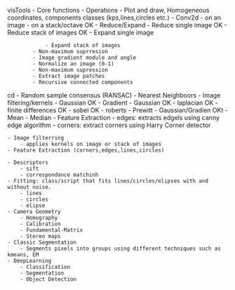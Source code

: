 visTools
	- Core functions
		- Operations
			- Plot and draw, Homogeneous coordinates, components classes (kps,lines,circles etc.)
			- Conv2d
				- on an image 
				- on a stack/octave OK
			- Reduce/Expand
				- Reduce single image OK
				- Reduce stack of images OK
				- Expand single image

				- Expand stack of images
			- Non-maximum suprresion
			- Image gradient module and angle
			- Normalize an image (0-1)
			- Non-maximum supression
			- Extract image patches
			- Recursive connected components
cd - Random sample consensus (RANSAC)
			- Nearest Neighboors
		- Image filtering/kernels
			- Gaussian OK
			- Gradient
				- Gaussian OK
				- laplacian OK
				- finite differences OK
				- sobel OK
				- roberts 
				- Prewitt 
			- Gaussian/Gradien OKt
			- Mean
			- Median
		- Feature Extraction
			- edges: extracts edgels using canny edge algorithm
			- corners: extract corners using Harry Corner detector

	- Image filterring
		- applies kernels on image or stack of images
	- Feature Extraction (corners,edges,lines,circles)

	- Descriptors
		- sift
		- correspondance matchinh
	- Fitting: class/script that fits lines/circles/elipses with and without noise.
		- lines
		- circles
		- elipse
	- Camera Geometry
		- Homography
		- Calibration
		- Fundamental-Matrix
		- Stereo maps
	- Classic Segmentation
		- Segments pixels into groups using different techniques such as kmeans, EM 
	- DeepLearning
		- Classification
		- Segmentation
		- Object Detection
